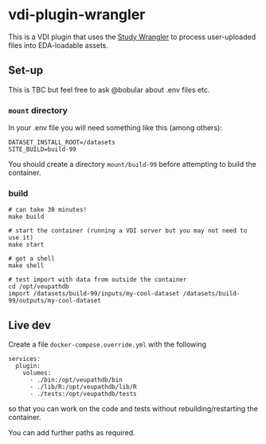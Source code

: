 # vdi-plugin-wrangler

This is a VDI plugin that uses the [Study Wrangler](https://github.com/VEuPathDB/study-wrangler) to process user-uploaded files into EDA-loadable assets.

## Set-up

This is TBC but feel free to ask @bobular about .env files etc.

### `mount` directory

In your .env file you will need something like this (among others):

```
DATASET_INSTALL_ROOT=/datasets
SITE_BUILD=build-99
```
You should create a directory `mount/build-99` before attempting to build the container.


### build

```
# can take 30 minutes!
make build

# start the container (running a VDI server but you may not need to use it)
make start

# get a shell 
make shell

# test import with data from outside the container
cd /opt/veupathdb
import /datasets/build-99/inputs/my-cool-dataset /datasets/build-99/outputs/my-cool-dataset
```

## Live dev

Create a file `docker-compose.override.yml` with the following

```
services:
  plugin:
    volumes:
      - ./bin:/opt/veupathdb/bin
      - ./lib/R:/opt/veupathdb/lib/R
      - ./tests:/opt/veupathdb/tests
```
so that you can work on the code and tests without rebuilding/restarting the container.

You can add further paths as required.


